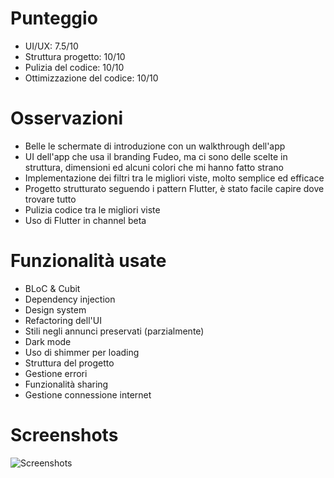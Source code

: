 # Punteggio

-   UI/UX: 7.5/10
-   Struttura progetto: 10/10
-   Pulizia del codice: 10/10
-   Ottimizzazione del codice: 10/10

# Osservazioni

-   Belle le schermate di introduzione con un walkthrough dell'app
-   UI dell'app che usa il branding Fudeo, ma ci sono delle scelte in struttura, dimensioni ed alcuni colori che mi hanno fatto strano
-   Implementazione dei filtri tra le migliori viste, molto semplice ed efficace
-   Progetto strutturato seguendo i pattern Flutter, è stato facile capire dove trovare tutto
-   Pulizia codice tra le migliori viste
-   Uso di Flutter in channel beta

# Funzionalità usate

-   BLoC & Cubit
-   Dependency injection
-   Design system
-   Refactoring dell'UI
-   Stili negli annunci preservati (parzialmente)
-   Dark mode
-   Uso di shimmer per loading
-   Struttura del progetto
-   Gestione errori
-   Funzionalità sharing
-   Gestione connessione internet

# Screenshots

![Screenshots](./screenshot.jpg)
